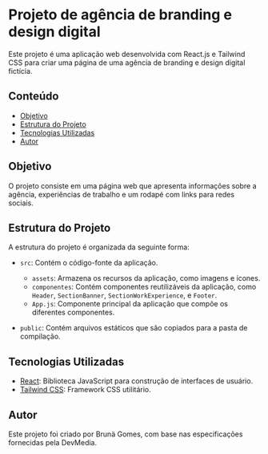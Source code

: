 # Projeto de agência de branding e design digital

Este projeto é uma aplicação web desenvolvida com React.js e Tailwind CSS para criar uma página de uma agência de branding e design digital fictícia.

## Conteúdo

- [Objetivo](#objetivo)
- [Estrutura do Projeto](#estrutura-do-projeto)
- [Tecnologias Utilizadas](#tecnologias-utilizadas)
- [Autor](#autor)

## Objetivo

O projeto consiste em uma página web que apresenta informações sobre a agência, experiências de trabalho e um rodapé com links para redes sociais.

## Estrutura do Projeto

A estrutura do projeto é organizada da seguinte forma:

- `src`: Contém o código-fonte da aplicação.
  - `assets`: Armazena os recursos da aplicação, como imagens e ícones.
  - `componentes`: Contém componentes reutilizáveis da aplicação, como `Header`, `SectionBanner`, `SectionWorkExperience`, e `Footer`.
  - `App.js`: Componente principal da aplicação que compõe os diferentes componentes.

- `public`: Contém arquivos estáticos que são copiados para a pasta de compilação.

## Tecnologias Utilizadas

- [React](https://reactjs.org/): Biblioteca JavaScript para construção de interfaces de usuário.
- [Tailwind CSS](https://tailwindcss.com/): Framework CSS utilitário.

## Autor

Este projeto foi criado por Brunä Gomes, com base nas especificações fornecidas pela DevMedia.
